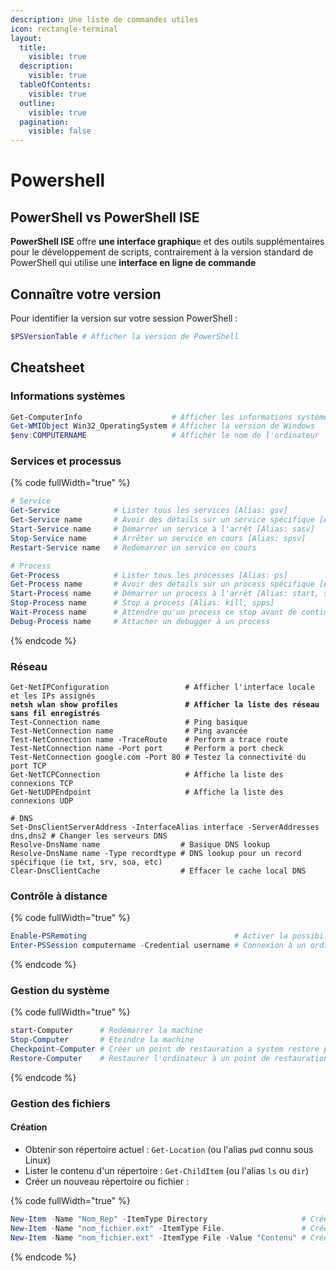 ```yaml
---
description: Une liste de commandes utiles
icon: rectangle-terminal
layout:
  title:
    visible: true
  description:
    visible: true
  tableOfContents:
    visible: true
  outline:
    visible: true
  pagination:
    visible: false
---
```


# Powershell

## PowerShell vs PowerShell ISE

**PowerShell ISE** offre **une interface graphiqu**e et des outils supplémentaires pour le développement de scripts, contrairement à la version standard de PowerShell qui utilise une **interface en ligne de commande**

## Connaître votre version

Pour identifier la version sur votre session PowerShell :

```powershell
$PSVersionTable # Afficher la version de PowerShell
```

## Cheatsheet <a href="#information-systeme" id="information-systeme"></a>

### Informations systèmes

```powershell
Get-ComputerInfo                    # Afficher les informations systèmes (version de windows, édition, bios version, etc)
Get-WMIObject Win32_OperatingSystem # Afficher la version de Windows
$env:COMPUTERNAME                   # Afficher le nom de l'ordinateur
```

### Services et processus <a href="#services-et-processus" id="services-et-processus"></a>

{% code fullWidth="true" %}
```powershell
# Service
Get-Service            # Lister tous les services [Alias: gsv]
Get-Service name       # Avoir des détails sur un service spécifique [Alias: gsv]
Start-Service name     # Démarrer un service à l'arrêt [Alias: sasv]
Stop-Service name      # Arrêter un service en cours [Alias: spsv]
Restart-Service name   # Redémarrer un service en cours

# Process
Get-Process            # Lister tous les processes [Alias: ps]
Get-Process name       # Avoir des détails sur un process spécifique [Alias: ps]
Start-Process name     # Démarrer un process à l'arrêt [Alias: start, saps]
Stop-Process name      # Stop a process [Alias: kill, spps]
Wait-Process name      # Attendre qu'un process ce stop avant de continuer
Debug-Process name     # Attacher un debugger à un process
```
{% endcode %}

### Réseau <a href="#reseau" id="reseau"></a>

<pre class="language-powershell" data-full-width="true"><code class="lang-powershell">Get-NetIPConfiguration                 # Afficher l'interface locale et les IPs assignés
<strong>netsh wlan show profiles               # Afficher la liste des réseau sans fil enregistrés
</strong>Test-Connection name                   # Ping basique
Test-NetConnection name                # Ping avancée
Test-NetConnection name -TraceRoute    # Perform a trace route
Test-NetConnection name -Port port     # Perform a port check
Test-NetConnection google.com -Port 80 # Testez la connectivité du port TCP
Get-NetTCPConnection                   # Affiche la liste des connexions TCP
Get-NetUDPEndpoint                     # Affiche la liste des connexions UDP

# DNS
Set-DnsClientServerAddress -InterfaceAlias interface -ServerAddresses dns,dns2 # Changer les serveurs DNS
Resolve-DnsName name                  # Basique DNS lookup
Resolve-DnsName name -Type recordtype # DNS lookup pour un record spécifique (ie txt, srv, soa, etc)
Clear-DnsClientCache                  # Effacer le cache local DNS
</code></pre>

### Contrôle à distance <a href="#controle-a-distance" id="controle-a-distance"></a>

{% code fullWidth="true" %}
```powershell
Enable-PSRemoting                                 # Activer la possibilitée des sessions PowerShell distantes sur la machine locale 
Enter-PSSession computername -Credential username # Connexion à un ordinateur distant
```
{% endcode %}

### Gestion du système <a href="#gestion-du-systeme" id="gestion-du-systeme"></a>

{% code fullWidth="true" %}
```powershell
start-Computer      # Redémarrer la machine
Stop-Computer       # Eteindre la machine
Checkpoint-Computer # Créer un point de restauration a system restore point
Restore-Computer    # Restaurer l'ordinateur à un point de restauration
```
{% endcode %}

### Gestion des fichiers <a href="#gestion-des-fichiers" id="gestion-des-fichiers"></a>

#### Création <a href="#creation" id="creation"></a>

* Obtenir son répertoire actuel : `Get-Location` (ou l'alias `pwd` connu sous Linux)
* Lister le contenu d'un répertoire : `Get-ChildItem` (ou l'alias `ls` ou `dir`)
* Créer un nouveau répertoire ou fichier :

{% code fullWidth="true" %}
```powershell
New-Item -Name "Nom_Rep" -ItemType Directory                     # Créer une répertoire
New-Item -Name "nom_fichier.ext" -ItemType File.                 # Créer un fichier 
New-Item -Name "nom_fichier.ext" -ItemType File -Value "Contenu" # Créer un fichier avec du contenu
```
{% endcode %}

